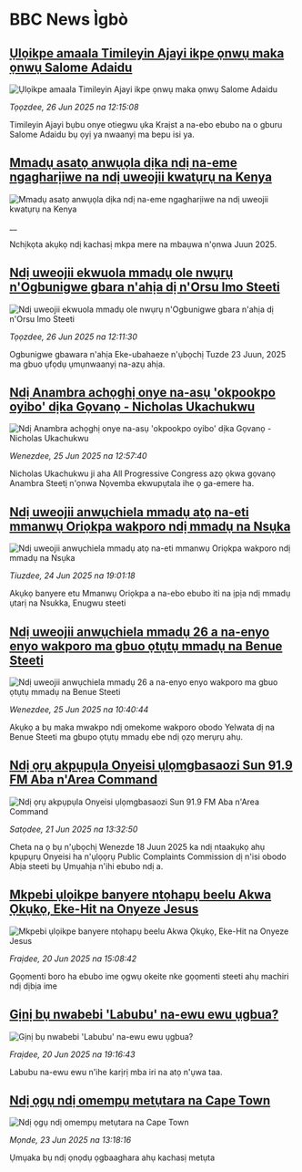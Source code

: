 # BBC News Ìgbò## [Ụlọikpe amaala Timileyin Ajayi ikpe ọnwụ maka ọnwụ Salome Adaidu](https://www.bbc.com/igbo/articles/c07kgd9zj31o?at_campaign=githubrss)![Ụlọikpe amaala Timileyin Ajayi ikpe ọnwụ maka ọnwụ Salome Adaidu](https://ichef.bbci.co.uk/ace/ws/240/cpsprodpb/d299/live/66e66520-d359-11ef-87df-d575b9a434a4.jpg)_Tọọzdee, 26 Jun 2025 na 12:15:08_Timileyin Ajayi bụbu onye otiegwu ụka Kraịst a na-ebo ebubo na o gburu Salome Adaidu bụ ọyị ya nwaanyị ma bepu isi ya.## [Mmadụ asatọ anwụọla dịka ndị na-eme ngagharịiwe na ndị uweojii kwatụrụ na Kenya](https://www.bbc.co.uk/igbo/live/c3089lg1ly8t?at_campaign=githubrss)![Mmadụ asatọ anwụọla dịka ndị na-eme ngagharịiwe na ndị uweojii kwatụrụ na Kenya](https://ichef.bbci.co.uk/ace/standard/240/cpsprodpb/251d/live/b8ec6f90-5266-11f0-a2ff-17a82c2e8bc4.jpg)__Nchịkọta akụkọ ndị kachasị mkpa mere na mbaụwa n'ọnwa Juun 2025.## [Ndị uweojii ekwuola mmadụ ole nwụrụ n'Ogbunigwe gbara n'ahịa dị n'Orsu Imo Steeti](https://www.bbc.com/igbo/articles/czjkenn3npzo?at_campaign=githubrss)![Ndị uweojii ekwuola mmadụ ole nwụrụ n'Ogbunigwe gbara n'ahịa dị n'Orsu Imo Steeti](https://ichef.bbci.co.uk/ace/ws/240/cpsprodpb/193b/live/be08bdd0-5284-11f0-ad6a-617a010885d7.png)_Tọọzdee, 26 Jun 2025 na 12:11:30_Ogbunigwe gbawara n'ahịa Eke-ubahaeze n'ụbọchị Tuzde 23 Juun, 2025 ma gbuo ụfọdụ ụmụnwaanyị na-azụ ahịa.## [Ndị Anambra achọghị onye na-asụ 'okpookpo oyibo' dịka Gọvanọ - Nicholas Ukachukwu](https://www.bbc.com/igbo/articles/c2011m0jdrzo?at_campaign=githubrss)![Ndị Anambra achọghị onye na-asụ 'okpookpo oyibo' dịka Gọvanọ - Nicholas Ukachukwu](https://ichef.bbci.co.uk/ace/ws/240/cpsprodpb/a346/live/80ebeaf0-51c4-11f0-b4be-8f7caf53b80c.jpg)_Wenezdee, 25 Jun 2025 na 12:57:40_Nicholas Ukachukwu ji aha All Progressive Congress azọ ọkwa gọvanọ Anambra Steetị n'ọnwa Nọvemba ekwupụtala ihe ọ ga-emere ha.## [Ndị uweojii anwụchiela mmadụ atọ na-eti mmanwụ Oriọkpa wakporo ndị mmadụ na Nsụka](https://www.bbc.com/igbo/articles/c15wz050jg8o?at_campaign=githubrss)![Ndị uweojii anwụchiela mmadụ atọ na-eti mmanwụ Oriọkpa wakporo ndị mmadụ na Nsụka](https://ichef.bbci.co.uk/ace/ws/240/cpsprodpb/eb14/live/0f5740c0-512d-11f0-b112-7be61cc67a6b.jpg)_Tiuzdee, 24 Jun 2025 na 19:01:18_Akụkọ banyere etu Mmanwụ Oriọkpa a na-ebo ebubo iti na ịpịa ndị mmadụ ụtarị na Nsukka, Enugwu steeti## [Ndị uweojii anwụchiela mmadụ 26 a na-enyo enyo wakporo ma gbuo ọtụtụ mmadụ na Benue Steeti](https://www.bbc.com/igbo/articles/cq53d7d5q75o?at_campaign=githubrss)![Ndị uweojii anwụchiela mmadụ 26 a na-enyo enyo wakporo ma gbuo ọtụtụ mmadụ na Benue Steeti](https://ichef.bbci.co.uk/ace/ws/240/cpsprodpb/47d7/live/0f943330-51b0-11f0-93b8-19c0eb10ae72.jpg)_Wenezdee, 25 Jun 2025 na 10:40:44_Akụkọ a bụ maka mwakpo ndị omekome wakporo obodo Yelwata dị na Benue Steeti ma gbupo ọtụtụ mmadụ ebe ndị ọzọ merụrụ ahụ.## [Ndị ọrụ akpụpụla Onyeisi ụlọmgbasaozi Sun 91.9 FM Aba n'Area Command](https://www.bbc.com/igbo/articles/cgmj01r8zddo?at_campaign=githubrss)![Ndị ọrụ akpụpụla Onyeisi ụlọmgbasaozi Sun 91.9 FM Aba n'Area Command](https://ichef.bbci.co.uk/ace/ws/240/cpsprodpb/a06a/live/109f3e00-4ea4-11f0-8c47-237c2e4015f5.png)_Satọdee, 21 Jun 2025 na 13:32:50_Cheta na ọ bụ n'ụbọchị Wenezde 18 Juun 2025 ka ndị ntaakụkọ ahụ kpụpụrụ Onyeisi ha n'ụlọọrụ Public Complaints Commission dị n'isi obodo Abịa steeti bụ Ụmụahịa n'ihi ebubo ndị a.## [Mkpebi ụlọikpe banyere ntọhapụ beelu Akwa Ọkụkọ, Eke-Hit na Onyeze Jesus](https://www.bbc.com/igbo/articles/cwynp7eeek5o?at_campaign=githubrss)![Mkpebi ụlọikpe banyere ntọhapụ beelu Akwa Ọkụkọ, Eke-Hit na Onyeze Jesus](https://ichef.bbci.co.uk/ace/ws/240/cpsprodpb/5705/live/f904c310-4ddf-11f0-86d5-3b52b53af158.jpg)_Fraịdee, 20 Jun 2025 na 15:08:42_Gọọmenti boro ha ebubo ime ọgwụ okeite nke gọọmenti steeti ahụ machiri ndị dịbịa ime## [Gịnị bụ nwabebi 'Labubu' na-ewu ewu ụgbua?](https://www.bbc.com/igbo/articles/cvge0450qgvo?at_campaign=githubrss)![Gịnị bụ nwabebi 'Labubu' na-ewu ewu ụgbua?](https://ichef.bbci.co.uk/ace/ws/240/cpsprodpb/0ac1/live/95061140-4cc0-11f0-9641-750766f20854.jpg)_Fraịdee, 20 Jun 2025 na 19:16:43_Labubu na-ewu ewu n'ihe karịrị mba iri na atọ n'ụwa taa.## [Ndị ọgụ ndị omempụ metụtara na Cape Town](https://www.bbc.com/igbo/articles/cly87yzm4zko?at_campaign=githubrss)![Ndị ọgụ ndị omempụ metụtara na Cape Town](https://ichef.bbci.co.uk/ace/ws/240/cpsprodpb/8f73/live/90d915c0-47a4-11f0-bbaa-4bc03e0665b7.jpg)_Mọnde, 23 Jun 2025 na 13:18:16_Ụmụaka bụ ndị ọnọdụ ọgbaaghara ahụ kachasị metụta